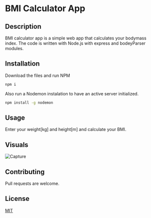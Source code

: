 # BMI Calculator App


## Description

BMI calculator app is a simple web app that calculates your  bodymass index. 
The code is written with Node.js with express and bodeyParser modules. 

## Installation

Download the files and run NPM

```bash
npm i
```

Also run a Nodemon instalation to have an active server initialized.
```bash
npm install -g nodemon
```

## Usage

Enter your weight[kg] and height[m] and calculate your BMI.

## Visuals
![Capture](https://user-images.githubusercontent.com/119517554/224714010-d978f410-11c7-4418-9ebf-67b21addb2f2.PNG)


## Contributing

Pull requests are welcome.


## License

[MIT](https://choosealicense.com/licenses/mit/)
